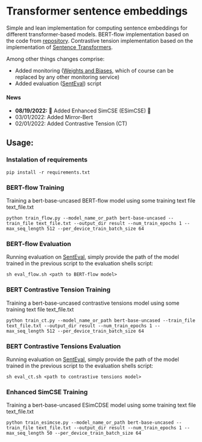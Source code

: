# Transformer sentence embeddings

Simple and lean implementation for computing sentence embeddings for different transformer-based models. BERT-flow implementation based on the code from [repository](https://github.com/UKPLab/pytorch-bertflow). Contrastive tension implementation based on the implementation of [Sentence Transformers](https://github.com/UKPLab/sentence-transformers).

Among other things changes comprise:
* Added monitoring ([Weights and Biases](https://wandb.ai), which of course can be replaced by any other monitoring service)
* Added evaluation ([SentEval](https://github.com/facebookresearch/SentEval)) script

#### News
- **08/19/2022:** :confetti_ball: Added Enhanced SimCSE (ESimCSE) :tada:
- 03/01/2022: Added Mirror-Bert
- 02/01/2022: Added Contrastive Tension (CT)

## Usage:

### Instalation of requirements

```
pip install -r requirements.txt
```

### BERT-flow Training 

Training a bert-base-uncased BERT-flow model using some training text file text_file.txt
```
python train_flow.py --model_name_or_path bert-base-uncased --train_file text_file.txt --output_dir result --num_train_epochs 1 --max_seq_length 512 --per_device_train_batch_size 64
```

### BERT-flow Evaluation

Running evaluation on [SentEval](https://github.com/facebookresearch/SentEval), simply provide the path of the model trained in the previous script to the evaluation shells script:

```
sh eval_flow.sh <path to BERT-flow model>
```


### BERT Contrastive Tension Training 

Training a bert-base-uncased contrastive tensions model using some training text file text_file.txt
```
python train_ct.py --model_name_or_path bert-base-uncased --train_file text_file.txt --output_dir result --num_train_epochs 1 --max_seq_length 512 --per_device_train_batch_size 64
```

### BERT Contrastive Tensions Evaluation

Running evaluation on [SentEval](https://github.com/facebookresearch/SentEval), simply provide the path of the model trained in the previous script to the evaluation shells script:

```
sh eval_ct.sh <path to contrastive tensions model>
```

### Enhanced SimCSE Training

Training a bert-base-uncased ESimCDSE model using some training text file text_file.txt
```
python train_esimcse.py --model_name_or_path bert-base-uncased --train_file text_file.txt --output_dir result --num_train_epochs 1 --max_seq_length 50 --per_device_train_batch_size 64
```

